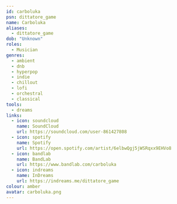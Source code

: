 ```yaml
---
id: carboluka
psn: dittatore_game
name: Carboluka
aliases:
  - dittatore_game
dob: "Unknown"
roles:
  - Musician
genres:
  - ambient
  - dnb
  - hyperpop
  - indie
  - chillout
  - lofi
  - orchestral
  - classical
tools:
  - dreams
links:
  - icon: soundcloud
    name: SoundCloud
    url: https://soundcloud.com/user-861427808
  - icon: spotify
    name: Spotify
    url: https://open.spotify.com/artist/6elbwQgj5jWSRqxx9EHVo8
  - icon: bandlab
    name: BandLab
    url: https://www.bandlab.com/carboluka
  - icon: indreams
    name: InDreams
    url: https://indreams.me/dittatore_game
colour: amber
avatar: carboluka.png
---
```

